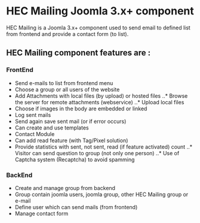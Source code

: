 # HEC Mailing Joomla 3.x+ component
HEC Mailing is a Joomla 3.x+ component used to send email to defined list from frontend and provide a contact form (to list).

## HEC Mailing component features are :
### FrontEnd
* Send e-mails to list from frontend menu
* Choose a group or all users of the website
* Add Attachments with local files (by upload) or hosted files
..* Browse the server for remote attachments (webservice)
..* Upload local files
* Choose if images in the body are embedded or linked
* Log sent mails
* Send again save sent mail (or if error occurs)
* Can create and use templates
* Contact Module
* Can add read feature (with Tag/Pixel solution)
* Provide statistics with sent, not sent, read (if feature activated) count
..* Visitor can send question to group (not only one person)
..* Use of Captcha system (Recaptcha) to avoid spamming
### BackEnd
* Create and manage group from backend
* Group contain joomla users, joomla group, other HEC Mailing group or e-mail
* Define user which can send mails (from frontend)
* Manage contact form

